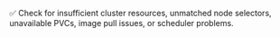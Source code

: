 ✅ Check for insufficient cluster resources, unmatched node selectors, unavailable PVCs, image pull issues, or scheduler problems.
